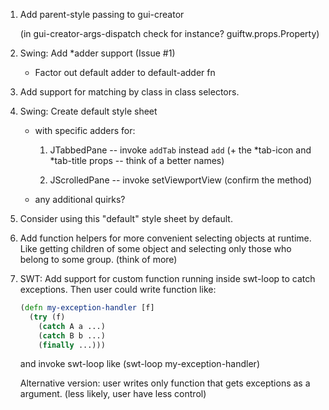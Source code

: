 1.  Add parent-style passing to gui-creator

    (in gui-creator-args-dispatch check for instance?
    guiftw.props.Property)

2.  Swing: Add *adder support (Issue #1)

    -  Factor out default adder to default-adder fn

3.  Add support for matching by class in class selectors.

4.  Swing: Create default style sheet

    - with specific adders for:

        1.  JTabbedPane -- invoke `addTab` instead `add` (+ the
            *tab-icon and *tab-title props -- think of a better names)

        2.  JScrolledPane -- invoke setViewportView (confirm the
            method)

     - any additional quirks?

5.  Consider using this "default" style sheet by default.

6.  Add function helpers for more convenient selecting objects at
    runtime. Like getting children of some object and selecting only
    those who belong to some group. (think of more)

7.  SWT: Add support for custom function running inside swt-loop to
    catch exceptions. Then user could write function like:

    ```clj
    (defn my-exception-handler [f]
      (try (f)
        (catch A a ...)
        (catch B b ...)
        (finally ...)))
    ```

    and invoke swt-loop like (swt-loop my-exception-handler)

    Alternative version: user writes only function that gets
    exceptions as a argument. (less likely, user have less control)
